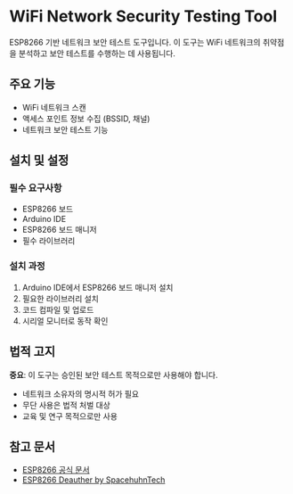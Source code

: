 # WiFi Network Security Testing Tool

ESP8266 기반 네트워크 보안 테스트 도구입니다. 이 도구는 WiFi 네트워크의 취약점을 분석하고 보안 테스트를 수행하는 데 사용됩니다.

## 주요 기능

-   WiFi 네트워크 스캔
-   액세스 포인트 정보 수집 (BSSID, 채널)
-   네트워크 보안 테스트 기능

## 설치 및 설정

### 필수 요구사항

-   ESP8266 보드
-   Arduino IDE
-   ESP8266 보드 매니저
-   필수 라이브러리

### 설치 과정

1. Arduino IDE에서 ESP8266 보드 매니저 설치
2. 필요한 라이브러리 설치
3. 코드 컴파일 및 업로드
4. 시리얼 모니터로 동작 확인

## 법적 고지

**중요**: 이 도구는 승인된 보안 테스트 목적으로만 사용해야 합니다.

-   네트워크 소유자의 명시적 허가 필요
-   무단 사용은 법적 처벌 대상
-   교육 및 연구 목적으로만 사용

## 참고 문서

-   [ESP8266 공식 문서](https://www.espressif.com/en/products/socs/esp8266)
-   [ESP8266 Deauther by SpacehuhnTech](https://github.com/SpacehuhnTech/esp8266_deauther)
